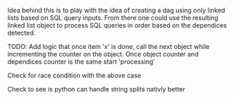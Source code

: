 Idea behind this is to play with the idea of creating a dag using only linked lists based on SQL query inputs. From there one could use the resulting linked list object to process SQL queries in order based on the dependices detected.

TODO: 
Add logic that once item 'x' is done, call the next object while incrementing the counter on the object. Once object counter and dependices counter is the same start 'processing'

Check for race condition with the above case

Check to see is python can handle string splits nativly better